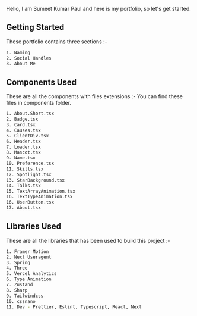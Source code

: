 Hello, I am Sumeet Kumar Paul and here is my portfolio, so let's get started.

## Getting Started

These portfolio contains three sections :-

```bash
1. Naming
2. Social Handles
3. About Me
```

## Components Used

These are all the components with files extensions :-
You can find these files in components folder.

```bash
1. About.Short.tsx
2. Badge.tsx
3. Card.tsx
4. Causes.tsx
5. ClientDiv.tsx
6. Header.tsx
7. Loader.tsx
8. Mascot.tsx
9. Name.tsx
10. Preference.tsx
11. Skills.tsx
12. Spotlight.tsx
13. StarBackground.tsx
14. Talks.tsx
15. TextArrayAnimation.tsx
16. TextTypeAnimation.tsx
16. UserButton.tsx
17. About.tsx
```

## Libraries Used

These are all the libraries that has been used to build this project :-

```bash
1. Framer Motion
2. Next Useragent
3. Spring
4. Three
5. Vercel Analytics
6. Type Animation
7. Zustand
8. Sharp
9. Tailwindcss
10. cssnano
11. Dev - Prettier, Eslint, Typescript, React, Next
```

